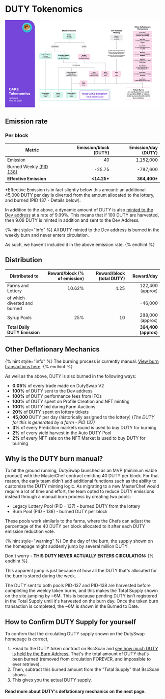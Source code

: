 # DUTY Tokenomics

![](../../.gitbook/assets/en-1129.png)

## **Emission rate** <a href="#emission-rate" id="emission-rate"></a>

### **Per block**

| **Metric**                                                                | **Emission/block (DUTY)** | **Emission/day (DUTY)** |
| ------------------------------------------------------------------------- | ------------------------: | ----------------------: |
| Emission                                                                  |                        40 |               1,152,000 |
| Burned Weekly [(PID 138)](duty-tokenomics.md#why-is-the-duty-burn-manual) |                    -25.75 |                -787,600 |
| **Effective Emission**                                                    |              **<14.25\*** |           **364,400\*** |

\*Effective Emission is in fact slightly below this amount: an additional 45,000 DUTY per day is diverted from the amount allocated to the lottery, and burned (PID 137 - Details below).

In addition to the above, a dynamic amount of DUTY is also [minted to the Dev address](https://bscscan.com/address/0xceba60280fb0ecd9a5a26a1552b90944770a4a0e#tokentxns) at a rate of 9.09%. This means that if 100 DUTY are harvested, then 9.09 DUTY is minted in addition and sent to the Dev Address.

{% hint style="info" %}
All DUTY minted to the Dev address is burned in the weekly burn and never enters circulation.&#x20;

As such, we haven't included it in the above emission rate.
{% endhint %}

## Distribution <a href="#distribution" id="distribution"></a>

| Distributed to                | Reward/block (% of emission) | Reward/block (total DUTY) |           Reward/day |
| ----------------------------- | ---------------------------: | ------------------------: | -------------------: |
| Farms and Lottery             |                       10.62% |                      4.25 |     122,400 (approx) |
| of which diverted and burned  |                              |                           |              -46,000 |
| Syrup Pools                   |                          25% |                        10 |     288,000 (approx) |
| **Total Daily DUTY Emission** |                              |                           | **364,400 (approx)** |

## **Other Deflationary Mechanics** <a href="#other-deflationary-mechanics" id="other-deflationary-mechanics"></a>

{% hint style="info" %}
The burning process is currently manual. [View burn transactions here](https://bscscan.com/token/0x0e09fabb73bd3ade0a17ecc321fd13a19e81ce82?a=0x000000000000000000000000000000000000dead).
{% endhint %}

As well as the above, DUTY is also burned in the following ways:

* **0.05%** of every trade made on DutySwap V2
* **100%** of DUTY sent to the Dev address
* **100%** of DUTY performance fees from IFOs
* **100%** of DUTY spent on Profile Creation and NFT minting
* **100%** of DUTY bid during Farm Auctions
* **20%** of DUTY spent on lottery tickets
* **45,000** DUTY per day (historically assigned to the lottery) (_The DUTY for this is generated by a farm - PID 137)_
* **3%** of every Prediction markets round is used to buy DUTY for burning
* **2%** of every yield harvest in the Auto DUTY Pool
* **2%** of every NFT sale on the NFT Market is used to buy DUTY for burning

## Why is the DUTY burn manual?

To hit the ground running, DutySwap launched as an MVP (minimum viable product) with the MasterChef contract emitting 40 DUTY per block. For that reason, the early team didn't add additional functions such as the ability to customize the DUTY minting logic. As migrating to a new MasterChef would require a lot of time and effort, the team opted to reduce DUTY emissions instead through a manual burn process by creating two pools:

* Legacy Lottery Pool (PID - 137) - burned DUTY from the lottery
* Burn Pool (PID - 138) - burned DUTY per block

These pools work similarly to the farms, where the Chefs can adjust the percentage of the 40 DUTY per block allocated to it after each DUTY emission reduction vote.

{% hint style="warning" %}
On the day of the burn, the supply shown on the homepage might suddenly jump by several million DUTY.&#x20;

Don't worry - **THIS DUTY NEVER ACTUALLY ENTERS CIRCULATION:**
{% endhint %}

This apparent jump is just because of how all the DUTY that's allocated for the burn is stored during the week.&#x20;

The DUTY sent to both pools PID-137 and PID-138 are harvested before completing the weekly token burns, and this makes the Total Supply shown on the site jumping by \~6M. This is because pending DUTY isn’t registered in the Total Supply until it's harvested on the burn day. Once the token burn transaction is completed, the \~6M is shown in the Burned to Date.&#x20;

## How to Confirm DUTY Supply for yourself

To confirm that the circulating DUTY supply shown on the DutySwap homepage is correct,&#x20;

1. Head to the DUTY token contract on BscScan and [see how much DUTY is held by the Burn Address.](https://bscscan.com/token/0x0e09fabb73bd3ade0a17ecc321fd13a19e81ce82#balances) That's the total amount of DUTY that's been burned (removed from circulation FOREVER, and impossible to ever retrieve).
2. Then, subtract this burned amount from the "Total Supply" that BscScan shows.
3. This gives you the actual DUTY supply.



#### **Read more about DUTY's deflationary mechanics on the next page.** <a href="#read-more-about-dutys-deflationary-mechanics-on-the-next-page" id="read-more-about-dutys-deflationary-mechanics-on-the-next-page"></a>
